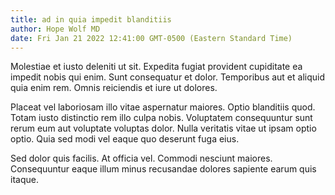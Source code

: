 ```yaml
---
title: ad in quia impedit blanditiis
author: Hope Wolf MD
date: Fri Jan 21 2022 12:41:00 GMT-0500 (Eastern Standard Time)
---
```

Molestiae et iusto deleniti ut sit. Expedita fugiat provident cupiditate ea impedit nobis qui enim. Sunt consequatur et dolor. Temporibus aut et aliquid quia enim rem. Omnis reiciendis et iure ut dolores.

 Placeat vel laboriosam illo vitae aspernatur maiores. Optio blanditiis quod. Totam iusto distinctio rem illo culpa nobis. Voluptatem consequuntur sunt rerum eum aut voluptate voluptas dolor. Nulla veritatis vitae ut ipsam optio optio. Quia sed modi vel eaque quo deserunt fuga eius.

 Sed dolor quis facilis. At officia vel. Commodi nesciunt maiores. Consequuntur eaque illum minus recusandae dolores sapiente earum quis itaque.